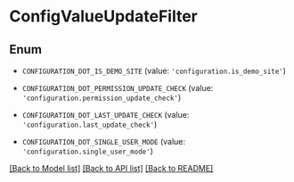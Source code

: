 # ConfigValueUpdateFilter


## Enum

* `CONFIGURATION_DOT_IS_DEMO_SITE` (value: `'configuration.is_demo_site'`)

* `CONFIGURATION_DOT_PERMISSION_UPDATE_CHECK` (value: `'configuration.permission_update_check'`)

* `CONFIGURATION_DOT_LAST_UPDATE_CHECK` (value: `'configuration.last_update_check'`)

* `CONFIGURATION_DOT_SINGLE_USER_MODE` (value: `'configuration.single_user_mode'`)

[[Back to Model list]](../README.md#documentation-for-models) [[Back to API list]](../README.md#documentation-for-api-endpoints) [[Back to README]](../README.md)


